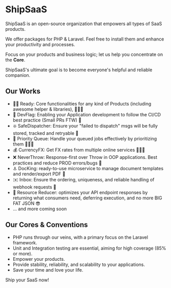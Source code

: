 # ShipSaaS

ShipSaaS is an open-source organization that empowers all types of SaaS products.

We offer packages for PHP & Laravel. Feel free to install them and enhance your productivity and processes.

Focus on your products and business logic; let us help you concentrate on the **Core**.

ShipSaaS's ultimate goal is to become everyone's helpful and reliable companion.

## Our Works

- 🏃‍♂️ Ready: Core functionalities for any kind of Products (including awesome helper & libraries), 🔋🔋🔋
- 🏁 DevFlag: Enabling your Application development to follow the CI/CD best practice (Small PRs FTW) 🚀
- ❇️ SafeDispatcher: Ensure your "failed to dispatch" msgs will be fully stored, tracked and retryable 📰
- 🚃 Priority Queue: Handle your queued jobs effectively by prioritizing them 🔋🔋🔋
- 💰 CurrencyFX: Get FX rates from multiple online services 🔋🔋🔋
- ❌ NeverThrow: Response-first over Throw in OOP applications. Best practices and reduce PROD errors/bugs 🥰
- ⚓️ DocKing: ready-to-use microservice to manage document templates and render/export PDF 🧾
- ✉️ Inbox: Ensure the ordering, uniqueness, and reliable handling of webhook requests 🦅
- 🏇 Resource Reducer: optimizes your API endpoint responses by returning what consumers need, deferring execution, and no more BIG FAT JSON 😎
- ... and more coming soon

## Our Cores & Conventions

- PHP runs through our veins, with a primary focus on the Laravel framework.
- Unit and Integration testing are essential, aiming for high coverage (85% or more).
- Empower your products.
- Provide stability, reliability, and scalability to your applications.
- Save your time and love your life.

Ship your SaaS now!
